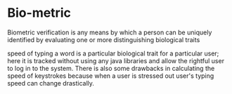 # Bio-metric
Biometric verification is any means by which a person can be uniquely identified by evaluating one or more distinguishing biological traits

speed of typing a word is a particular biological trait for a particular user; here it is tracked without using any java libraries and allow the rightful user to log in to the system. There is also some drawbacks in calculating the speed of keystrokes because when a user is stressed out user's typing speed can change drastically.
